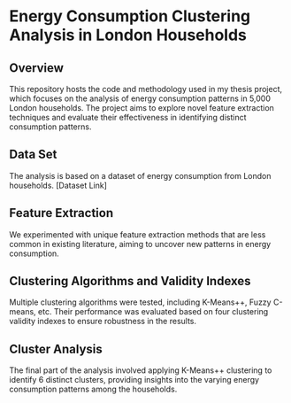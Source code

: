 # Energy Consumption Clustering Analysis in London Households

## Overview
This repository hosts the code and methodology used in my thesis project, which focuses on the analysis of energy consumption patterns in 5,000 London households. The project aims to explore novel feature extraction techniques and evaluate their effectiveness in identifying distinct consumption patterns.

## Data Set
The analysis is based on a dataset of energy consumption from London households. [Dataset Link]

## Feature Extraction
We experimented with unique feature extraction methods that are less common in existing literature, aiming to uncover new patterns in energy consumption.

## Clustering Algorithms and Validity Indexes
Multiple clustering algorithms were tested, including K-Means++, Fuzzy C-means, etc. Their performance was evaluated based on four clustering validity indexes to ensure robustness in the results.

## Cluster Analysis
The final part of the analysis involved applying K-Means++ clustering to identify 6 distinct clusters, providing insights into the varying energy consumption patterns among the households.
